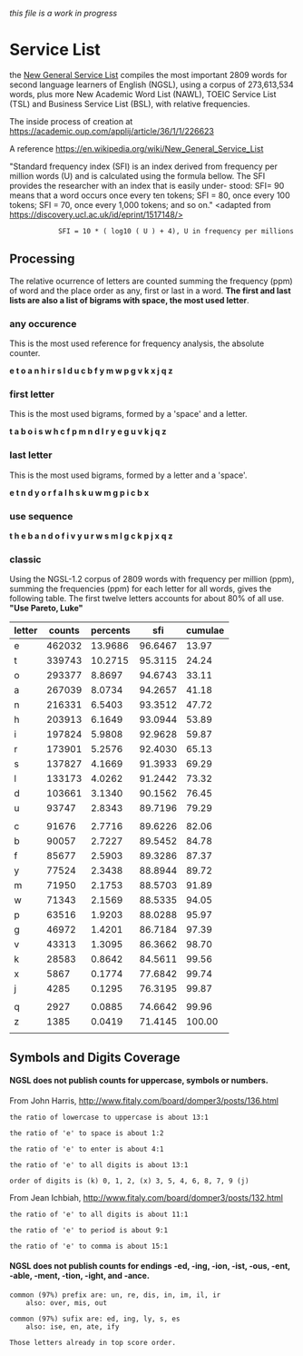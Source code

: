 _this file is a work in progress_ 

# Service List

the [New General Service List](http://www.newgeneralservicelist.org/) compiles the most important 2809 words for second language learners of English (NGSL), using a corpus of 273,613,534 words, plus more New Academic Word List (NAWL), TOEIC Service List (TSL) and Business Service List (BSL), with relative frequencies.

The inside process of creation at <https://academic.oup.com/applij/article/36/1/1/226623>

A reference <https://en.wikipedia.org/wiki/New_General_Service_List>

"Standard frequency index (SFI) is an index derived from frequency per million words (U) and is calculated using the formula bellow. The SFI provides the researcher with an index that is easily under- stood: SFI= 90 means that a word occurs once every ten tokens; SFI = 80, once every 100 tokens; SFI = 70, once every 1,000 tokens; and so on." <adapted from https://discovery.ucl.ac.uk/id/eprint/1517148/>
                
                SFI = 10 * ( log10 ( U ) + 4), U in frequency per millions 
    
## Processing

The relative ocurrence of letters are counted summing the frequency (ppm) of word and the place order as any, first or last in a word. 
__The first and last lists are also a list of bigrams with space, the most used letter__. 

### any occurence

This is the most used reference for frequency analysis, the absolute counter.

**e t o a n h i r s l d u c b f y m w p g v k x j q z**

### first letter

This is the most used bigrams, formed by a 'space' and a letter.

**t a b o i s w h c f p m n d l r y e g u v k j q z**

### last letter

This is the most used bigrams, formed by a letter and a 'space'.

**e t n d y o r f a l h s k u w m g p i c b x**

### use sequence

**t h e b a n d o f i v y u r w s m l g c k p j x q z**

### classic 

Using the NGSL-1.2 corpus of 2809 words with frequency per million (ppm), summing the frequencies (ppm) for each letter for all words, gives the following table. The first twelve letters accounts for about 80% of all use. __"Use Pareto, Luke"__

  | letter | counts | percents | sfi | cumulae |
  | --- | --- | --- | ---  | --- |
  | e | 462032 | 13.9686 | 96.6467 | 13.97 |
  | t | 339743 | 10.2715 | 95.3115 | 24.24 |
  | o | 293377 | 8.8697 | 94.6743 | 33.11 |
  | a | 267039 | 8.0734 | 94.2657 | 41.18 |
  | n | 216331 | 6.5403 | 93.3512 | 47.72 |
  | h | 203913 | 6.1649 | 93.0944 | 53.89 |
  | i | 197824 | 5.9808 | 92.9628 | 59.87 |
  | r | 173901 | 5.2576 | 92.4030 | 65.13 |
  | s | 137827 | 4.1669 | 91.3933 | 69.29 |
  | l | 133173 | 4.0262 | 91.2442 | 73.32 |
  | d | 103661 | 3.1340 | 90.1562 | 76.45 |
  | u | 93747 | 2.8343 | 89.7196 | 79.29 |
  | | | | | |
  | c | 91676 | 2.7716 | 89.6226 | 82.06 |
  | b | 90057 | 2.7227 | 89.5452 | 84.78 |
  | f | 85677 | 2.5903 | 89.3286 | 87.37 |
  | y | 77524 | 2.3438 | 88.8944 | 89.72 |
  | m | 71950 | 2.1753 | 88.5703 | 91.89 |
  | w | 71343 | 2.1569 | 88.5335 | 94.05 |
  | p | 63516 | 1.9203 | 88.0288 | 95.97 |
  | g | 46972 | 1.4201 | 86.7184 | 97.39 |
  | v | 43313 | 1.3095 | 86.3662 | 98.70 |
  | k | 28583 | 0.8642 | 84.5611 | 99.56 |
  | x | 5867 | 0.1774 | 77.6842 | 99.74 |
  | j | 4285 | 0.1295 | 76.3195 | 99.87 |
  | | | | | |
  | q | 2927 | 0.0885 | 74.6642 | 99.96 |
  | z | 1385 | 0.0419 | 71.4145 | 100.00 |
  | | | | | |

## Symbols and Digits Coverage

#### NGSL does not publish counts for uppercase, symbols or numbers.

From John Harris, <http://www.fitaly.com/board/domper3/posts/136.html>

    the ratio of lowercase to uppercase is about 13:1

    the ratio of 'e' to space is about 1:2

    the ratio of 'e' to enter is about 4:1

    the ratio of 'e' to all digits is about 13:1

    order of digits is (k) 0, 1, 2, (x) 3, 5, 4, 6, 8, 7, 9 (j)

From Jean Ichbiah, <http://www.fitaly.com/board/domper3/posts/132.html>

    the ratio of 'e' to all digits is about 11:1

    the ratio of 'e' to period is about 9:1

    the ratio of 'e' to comma is about 15:1

#### NGSL does not publish counts for endings -ed, -ing, -ion, -ist, -ous, -ent, -able, -ment, -tion, -ight, and -ance.

    common (97%) prefix are: un, re, dis, in, im, il, ir
        also: over, mis, out

    common (97%) sufix are: ed, ing, ly, s, es
        also: ise, en, ate, ify

    Those letters already in top score order.

